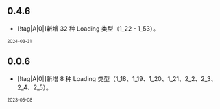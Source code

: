 ## 0.4.6

- [!tag|A|0|]新增 32 种 Loading 类型（1_22 - 1_53）。

<font size=1>2024-03-31</font>

## 0.0.6

- [!tag|A|0|]新增 8 种 Loading 类型（1_18、1_19、1_20、1_21、2_2、2_3、2_4、2_5）。

<font size=1>2023-05-08</font>
